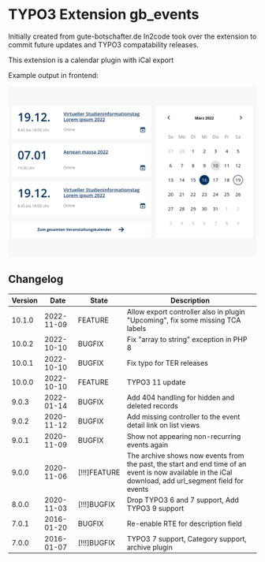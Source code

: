 # TYPO3 Extension gb_events

Initially created from gute-botschafter.de
In2code took over the extension to commit future updates and TYPO3 compatability releases.

This extension is a calendar plugin with iCal export

Example output in frontend:

![Example calender view](Documentation/Images/screenshot_frontend.png "Example calender view")

## Changelog

| Version | Date       | State         | Description                                                                                                                                            |
|---------|------------| ------------- |--------------------------------------------------------------------------------------------------------------------------------------------------------|
| 10.1.0  | 2022-11-09 | FEATURE       | Allow export controller also in plugin "Upcoming", fix some missing TCA labels                                                                         |
| 10.0.2  | 2022-10-10 | BUGFIX        | Fix "array to string" exception in PHP 8                                                                                                               |
| 10.0.1  | 2022-10-10 | BUGFIX        | Fix typo for TER releases                                                                                                                              |
| 10.0.0  | 2022-10-10 | FEATURE       | TYPO3 11 update                                                                                                                                        |
| 9.0.3   | 2022-01-14 | BUGFIX        | Add 404 handling for hidden and deleted records                                                                                                        |
| 9.0.2   | 2020-11-12 | BUGFIX        | Add missing controller to the event detail link on list views                                                                                          |
| 9.0.1   | 2020-11-09 | BUGFIX        | Show not appearing non-recurring events again                                                                                                          |
| 9.0.0   | 2020-11-06 | [!!!]FEATURE  | The archive shows now events from the past, the start and end time of an event is now available in the iCal download, add url_segment field for events |
| 8.0.0   | 2020-11-03 | [!!!]BUGFIX   | Drop TYPO3 6 and 7 support, Add TYPO3 9 support                                                                                                        |
| 7.0.1   | 2016-01-20 | BUGFIX        | Re-enable RTE for description field                                                                                                                    |
| 7.0.0   | 2016-01-07 | [!!!]BUGFIX   | TYPO3 7 support, Category support, archive plugin                                                                                                      |
